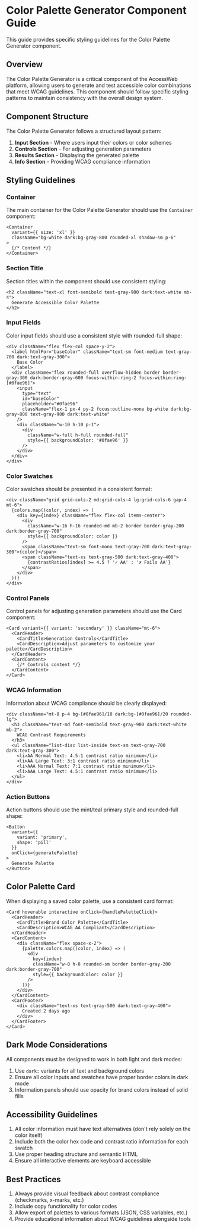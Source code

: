 # Color Palette Generator Component Guide

This guide provides specific styling guidelines for the Color Palette Generator component.

## Overview

The Color Palette Generator is a critical component of the AccessWeb platform, allowing users to generate and test accessible color combinations that meet WCAG guidelines. This component should follow specific styling patterns to maintain consistency with the overall design system.

## Component Structure

The Color Palette Generator follows a structured layout pattern:

1. **Input Section** - Where users input their colors or color schemes
2. **Controls Section** - For adjusting generation parameters
3. **Results Section** - Displaying the generated palette
4. **Info Section** - Providing WCAG compliance information

## Styling Guidelines

### Container

The main container for the Color Palette Generator should use the `Container` component:

```tsx
<Container 
  variant={{ size: 'xl' }}
  className="bg-white dark:bg-gray-800 rounded-xl shadow-sm p-6"
>
  {/* Content */}
</Container>
```

### Section Title

Section titles within the component should use consistent styling:

```tsx
<h2 className="text-xl font-semibold text-gray-900 dark:text-white mb-4">
  Generate Accessible Color Palette
</h2>
```

### Input Fields

Color input fields should use a consistent style with rounded-full shape:

```tsx
<div className="flex flex-col space-y-2">
  <label htmlFor="baseColor" className="text-sm font-medium text-gray-700 dark:text-gray-300">
    Base Color
  </label>
  <div className="flex rounded-full overflow-hidden border border-gray-300 dark:border-gray-600 focus-within:ring-2 focus-within:ring-[#0fae96]">
    <input
      type="text"
      id="baseColor"
      placeholder="#0fae96"
      className="flex-1 px-4 py-2 focus:outline-none bg-white dark:bg-gray-800 text-gray-900 dark:text-white"
    />
    <div className="w-10 h-10 p-1">
      <div 
        className="w-full h-full rounded-full" 
        style={{ backgroundColor: '#0fae96' }}
      />
    </div>
  </div>
</div>
```

### Color Swatches

Color swatches should be presented in a consistent format:

```tsx
<div className="grid grid-cols-2 md:grid-cols-4 lg:grid-cols-6 gap-4 mt-6">
  {colors.map((color, index) => (
    <div key={index} className="flex flex-col items-center">
      <div 
        className="w-16 h-16 rounded-md mb-2 border border-gray-200 dark:border-gray-700" 
        style={{ backgroundColor: color }}
      />
      <span className="text-sm font-mono text-gray-700 dark:text-gray-300">{color}</span>
      <span className="text-xs text-gray-500 dark:text-gray-400">
        {contrastRatios[index] >= 4.5 ? '✓ AA' : '✗ Fails AA'}
      </span>
    </div>
  ))}
</div>
```

### Control Panels

Control panels for adjusting generation parameters should use the Card component:

```tsx
<Card variant={{ variant: 'secondary' }} className="mt-6">
  <CardHeader>
    <CardTitle>Generation Controls</CardTitle>
    <CardDescription>Adjust parameters to customize your palette</CardDescription>
  </CardHeader>
  <CardContent>
    {/* Controls content */}
  </CardContent>
</Card>
```

### WCAG Information

Information about WCAG compliance should be clearly displayed:

```tsx
<div className="mt-8 p-4 bg-[#0fae96]/10 dark:bg-[#0fae96]/20 rounded-lg">
  <h3 className="text-md font-semibold text-gray-900 dark:text-white mb-2">
    WCAG Contrast Requirements
  </h3>
  <ul className="list-disc list-inside text-sm text-gray-700 dark:text-gray-300">
    <li>AA Normal Text: 4.5:1 contrast ratio minimum</li>
    <li>AA Large Text: 3:1 contrast ratio minimum</li>
    <li>AAA Normal Text: 7:1 contrast ratio minimum</li>
    <li>AAA Large Text: 4.5:1 contrast ratio minimum</li>
  </ul>
</div>
```

### Action Buttons

Action buttons should use the mint/teal primary style and rounded-full shape:

```tsx
<Button
  variant={{ 
    variant: 'primary',
    shape: 'pill'
  }}
  onClick={generatePalette}
>
  Generate Palette
</Button>
```

## Color Palette Card

When displaying a saved color palette, use a consistent card format:

```tsx
<Card hoverable interactive onClick={handlePaletteClick}>
  <CardHeader>
    <CardTitle>Brand Color Palette</CardTitle>
    <CardDescription>WCAG AA Compliant</CardDescription>
  </CardHeader>
  <CardContent>
    <div className="flex space-x-2">
      {palette.colors.map((color, index) => (
        <div 
          key={index}
          className="w-8 h-8 rounded-sm border border-gray-200 dark:border-gray-700"
          style={{ backgroundColor: color }}
        />
      ))}
    </div>
  </CardContent>
  <CardFooter>
    <div className="text-xs text-gray-500 dark:text-gray-400">
      Created 2 days ago
    </div>
  </CardFooter>
</Card>
```

## Dark Mode Considerations

All components must be designed to work in both light and dark modes:

1. Use `dark:` variants for all text and background colors
2. Ensure all color inputs and swatches have proper border colors in dark mode
3. Information panels should use opacity for brand colors instead of solid fills

## Accessibility Guidelines

1. All color information must have text alternatives (don't rely solely on the color itself)
2. Include both the color hex code and contrast ratio information for each swatch
3. Use proper heading structure and semantic HTML
4. Ensure all interactive elements are keyboard accessible

## Best Practices

1. Always provide visual feedback about contrast compliance (checkmarks, x-marks, etc.)
2. Include copy functionality for color codes
3. Allow export of palettes to various formats (JSON, CSS variables, etc.)
4. Provide educational information about WCAG guidelines alongside tools